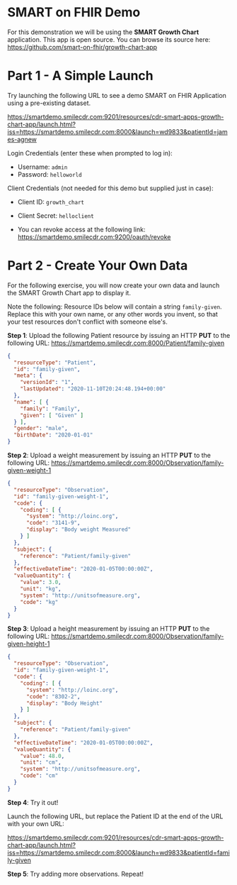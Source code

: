 # SMART on FHIR Demo

For this demonstration we will be using the **SMART Growth Chart** application. This app is open source. You can browse its source here: https://github.com/smart-on-fhir/growth-chart-app

# Part 1 - A Simple Launch

Try launching the following URL to see a demo SMART on FHIR Application using a pre-existing dataset. 

https://smartdemo.smilecdr.com:9201/resources/cdr-smart-apps-growth-chart-app/launch.html?iss=https://smartdemo.smilecdr.com:8000&launch=wd9833&patientId=james-agnew

Login Credentials (enter these when prompted to log in):
  * Username: `admin`
  * Password: `helloworld`
  
Client Credentials (not needed for this demo but supplied just in case):
  * Client ID: `growth_chart`
  * Client Secret: `helloclient`

* You can revoke access at the following link: https://smartdemo.smilecdr.com:9200/oauth/revoke

# Part 2 - Create Your Own Data

For the following exercise, you will now create your own data and launch the SMART Growth Chart app to display it.

Note the following: Resource IDs below will contain a string `family-given`. Replace this with your own name, or any other words you invent, so that your test resources don't conflict with someone else's.

**Step 1**: Upload the following Patient resource by issuing an HTTP **PUT** to the following URL: https://smartdemo.smilecdr.com:8000/Patient/family-given

```json
{
  "resourceType": "Patient",
  "id": "family-given",
  "meta": {
    "versionId": "1",
    "lastUpdated": "2020-11-10T20:24:48.194+00:00"
  },
  "name": [ {
    "family": "Family",
    "given": [ "Given" ]
  } ],
  "gender": "male",
  "birthDate": "2020-01-01"
}
```

**Step 2**: Upload a weight measurement by issuing an HTTP **PUT** to the following URL: https://smartdemo.smilecdr.com:8000/Observation/family-given-weight-1 

```json
{
  "resourceType": "Observation",
  "id": "family-given-weight-1",
  "code": {
    "coding": [ {
      "system": "http://loinc.org",
      "code": "3141-9",
      "display": "Body weight Measured"
    } ]
  },
  "subject": {
    "reference": "Patient/family-given"
  },
  "effectiveDateTime": "2020-01-05T00:00:00Z",
  "valueQuantity": {
    "value": 3.0,
    "unit": "kg",
    "system": "http://unitsofmeasure.org",
    "code": "kg"
  }
}
```

**Step 3**: Upload a height measurement by issuing an HTTP **PUT** to the following URL: https://smartdemo.smilecdr.com:8000/Observation/family-given-height-1 

```json
{
  "resourceType": "Observation",
  "id": "family-given-weight-1",
  "code": {
    "coding": [ {
      "system": "http://loinc.org",
      "code": "8302-2",
      "display": "Body Height"
    } ]
  },
  "subject": {
    "reference": "Patient/family-given"
  },
  "effectiveDateTime": "2020-01-05T00:00:00Z",
  "valueQuantity": {
    "value": 48.0,
    "unit": "cm",
    "system": "http://unitsofmeasure.org",
    "code": "cm"
  }
}
```

**Step 4**: Try it out!

Launch the following URL, but replace the Patient ID at the end of the URL with your own URL:

https://smartdemo.smilecdr.com:9201/resources/cdr-smart-apps-growth-chart-app/launch.html?iss=https://smartdemo.smilecdr.com:8000&launch=wd9833&patientId=family-given

**Step 5**: Try adding more observations. Repeat! 
